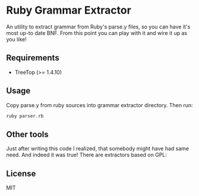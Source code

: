 Ruby Grammar Extractor
================================
An utility to extract grammar from Ruby's parse.y files, so you can have it's most up-to date BNF. From this point you can play with it and wire it up as you like!

Requirements
-------------------------
- TreeTop (>= 1.4.10)

Usage
-------------------------
Copy parse.y from ruby sources into grammar extractor directory. Then run: 

```bash
ruby parser.rb
```

Other tools
-------------------------
Just after writing this code I realized, that somebody might have had same need. And indeed it was true! There are extractors based on GPL:

[1]: http://www.nongnu.org/grmrextractors/        "Grammar Extractors"

License
-------------------------
MIT

